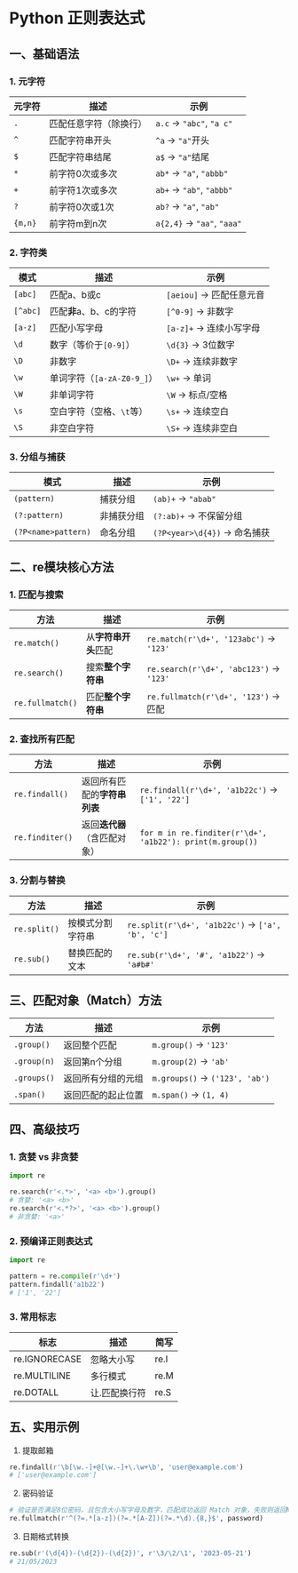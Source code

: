 # Python 正则表达式

## 一、基础语法

### 1. 元字符

| 元字符     | 描述          | 示例                         |
|---------|-------------|----------------------------|
| `.`     | 匹配任意字符（除换行） | `a.c` → `"abc"`, `"a c"`   |
| `^`     | 匹配字符串开头     | `^a` → `"a"`开头             |
| `$`     | 匹配字符串结尾     | `a$` → `"a"`结尾             |
| `*`     | 前字符0次或多次    | `ab*` → `"a"`, `"abbb"`    |
| `+`     | 前字符1次或多次    | `ab+` → `"ab"`, `"abbb"`   |
| `?`     | 前字符0次或1次    | `ab?` → `"a"`, `"ab"`      |
| `{m,n}` | 前字符m到n次     | `a{2,4}` → `"aa"`, `"aaa"` |

### 2. 字符类

| 模式       | 描述                   | 示例                 |
|----------|----------------------|--------------------|
| `[abc]`  | 匹配a、b或c              | `[aeiou]` → 匹配任意元音 |
| `[^abc]` | 匹配**非**a、b、c的字符      | `[^0-9]` → 非数字     |
| `[a-z]`  | 匹配小写字母               | `[a-z]+` → 连续小写字母  |
| `\d`     | 数字（等价于`[0-9]`）       | `\d{3}` → 3位数字     |
| `\D`     | 非数字                  | `\D+` → 连续非数字      |
| `\w`     | 单词字符（`[a-zA-Z0-9_]`） | `\w+` → 单词         |
| `\W`     | 非单词字符                | `\W` → 标点/空格       |
| `\s`     | 空白字符（空格、`\t`等）       | `\s+` → 连续空白       |
| `\S`     | 非空白字符                | `\S+` → 连续非空白      |

### 3. 分组与捕获

| 模式                  | 描述    | 示例                       |
|---------------------|-------|--------------------------|
| `(pattern)`         | 捕获分组  | `(ab)+` → `"abab"`       |
| `(?:pattern)`       | 非捕获分组 | `(?:ab)+` → 不保留分组        |
| `(?P<name>pattern)` | 命名分组  | `(?P<year>\d{4})` → 命名捕获 |

## 二、re模块核心方法

### 1. 匹配与搜索

| 方法               | 描述           | 示例                                      |
|------------------|--------------|-----------------------------------------|
| `re.match()`     | 从**字符串开头**匹配 | `re.match(r'\d+', '123abc')` → `'123'`  |
| `re.search()`    | 搜索**整个字符串**  | `re.search(r'\d+', 'abc123')` → `'123'` |
| `re.fullmatch()` | 匹配**整个字符串**  | `re.fullmatch(r'\d+', '123')` → 匹配      |

### 2. 查找所有匹配

| 方法              | 描述               | 示例                                                        |
|-----------------|------------------|-----------------------------------------------------------|
| `re.findall()`  | 返回所有匹配的**字符串列表** | `re.findall(r'\d+', 'a1b22c')` → `['1', '22']`            |
| `re.finditer()` | 返回**迭代器**（含匹配对象） | `for m in re.finditer(r'\d+', 'a1b22'): print(m.group())` |

### 3. 分割与替换

| 方法           | 描述       | 示例                                               |
|--------------|----------|--------------------------------------------------|
| `re.split()` | 按模式分割字符串 | `re.split(r'\d+', 'a1b22c')` → `['a', 'b', 'c']` |
| `re.sub()`   | 替换匹配的文本  | `re.sub(r'\d+', '#', 'a1b22')` → `'a#b#'`        |

## 三、匹配对象（Match）方法

| 方法          | 描述        | 示例                             |
|-------------|-----------|--------------------------------|
| `.group()`  | 返回整个匹配    | `m.group()` → `'123'`          |
| `.group(n)` | 返回第n个分组   | `m.group(2)` → `'ab'`          |
| `.groups()` | 返回所有分组的元组 | `m.groups()` → `('123', 'ab')` |
| `.span()`   | 返回匹配的起止位置 | `m.span()` → `(1, 4)`          |

## 四、高级技巧

### 1. 贪婪 vs 非贪婪

```python
import re

re.search(r'<.*>', '<a> <b>').group()
# 贪婪: '<a> <b>'
re.search(r'<.*?>', '<a> <b>').group()
# 非贪婪: '<a>'
```

### 2. 预编译正则表达式

```python
import re

pattern = re.compile(r'\d+')
pattern.findall('a1b22')
# ['1', '22']
```

### 3. 常用标志

| 标志            | 描述       | 简写    |
|---------------|----------|-------|
| re.IGNORECASE | 	忽略大小写   | 	re.I |
| re.MULTILINE	 | 多行模式     | 	re.M |
| re.DOTALL     | 	让.匹配换行符 | 	re.S |


## 五、实用示例

1. 提取邮箱  
```python
re.findall(r'\b[\w.-]+@[\w.-]+\.\w+\b', 'user@example.com')
# ['user@example.com']
```
2. 密码验证  
```python
# 验证是否满足8位密码，且包含大小写字母及数字，匹配成功返回 Match 对象，失败则返回None
re.fullmatch(r'^(?=.*[a-z])(?=.*[A-Z])(?=.*\d).{8,}$', password)
```
3. 日期格式转换  
```python
re.sub(r'(\d{4})-(\d{2})-(\d{2})', r'\3/\2/\1', '2023-05-21')  
# 21/05/2023
```

